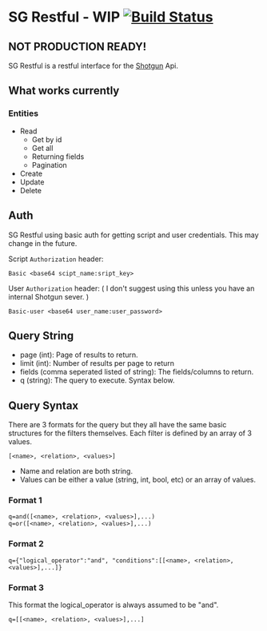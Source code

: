 # SG Restful - WIP [![Build Status](https://travis-ci.org/brandonvfx/sg-restful.svg?branch=master)](https://travis-ci.org/brandonvfx/sg-restful)

## NOT PRODUCTION READY!

SG Restful is a restful interface for the [Shotgun](http://shotgunsoftware.com)  Api.


## What works currently

### Entities

- Read
    - Get by id
    - Get all
    - Returning fields
    - Pagination
- Create
- Update
- Delete


## Auth

SG Restful using basic auth for getting script and user credentials. This may change in the future.

Script `Authorization` header:
```
Basic <base64 scipt_name:sript_key>
```

User `Authorization` header:
( I don't suggest using this unless you have an internal Shotgun sever. )
```
Basic-user <base64 user_name:user_password>
```

## Query String

- page (int): Page of results to return.
- limit (int): Number of results per page to return
- fields (comma seperated listed of string): The fields/columns to return.
- q (string): The query to execute. Syntax below.


## Query Syntax

There are 3 formats for the query but they all have the same basic structures for the filters themselves. Each filter is defined by an array of 3 values.

```
[<name>, <relation>, <values>]
```

- Name and relation are both string.
- Values can be either a value (string, int, bool, etc) or an array of values.

### Format 1

```
q=and([<name>, <relation>, <values>],...)
q=or([<name>, <relation>, <values>],...)
```

### Format 2

```
q={"logical_operator":"and", "conditions":[[<name>, <relation>, <values>],...]}
```

### Format 3

This format the logical_operator is always assumed to be "and".

```
q=[[<name>, <relation>, <values>],...]
```
